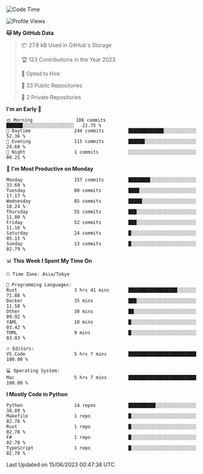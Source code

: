<!--START_SECTION:waka-->
![Code Time](http://img.shields.io/badge/Code%20Time-684%20hrs%2055%20mins-blue)

![Profile Views](http://img.shields.io/badge/Profile%20Views-0-blue)

**🐱 My GitHub Data** 

> 📦 27.8 kB Used in GitHub's Storage 
 > 
> 🏆 123 Contributions in the Year 2023
 > 
> 💼 Opted to Hire
 > 
> 📜 33 Public Repositories 
 > 
> 🔑 2 Private Repositories 
 > 
**I'm an Early 🐤** 

```text
🌞 Morning                106 commits         ██████░░░░░░░░░░░░░░░░░░░   22.75 % 
🌆 Daytime                244 commits         █████████████░░░░░░░░░░░░   52.36 % 
🌃 Evening                115 commits         ██████░░░░░░░░░░░░░░░░░░░   24.68 % 
🌙 Night                  1 commits           ░░░░░░░░░░░░░░░░░░░░░░░░░   00.21 % 
```
📅 **I'm Most Productive on Monday** 

```text
Monday                   157 commits         ████████░░░░░░░░░░░░░░░░░   33.69 % 
Tuesday                  80 commits          ████░░░░░░░░░░░░░░░░░░░░░   17.17 % 
Wednesday                85 commits          █████░░░░░░░░░░░░░░░░░░░░   18.24 % 
Thursday                 55 commits          ███░░░░░░░░░░░░░░░░░░░░░░   11.80 % 
Friday                   52 commits          ███░░░░░░░░░░░░░░░░░░░░░░   11.16 % 
Saturday                 24 commits          █░░░░░░░░░░░░░░░░░░░░░░░░   05.15 % 
Sunday                   13 commits          █░░░░░░░░░░░░░░░░░░░░░░░░   02.79 % 
```


📊 **This Week I Spent My Time On** 

```text
🕑︎ Time Zone: Asia/Tokyo

💬 Programming Languages: 
Rust                     3 hrs 41 mins       ██████████████████░░░░░░░   71.88 % 
Docker                   35 mins             ███░░░░░░░░░░░░░░░░░░░░░░   11.58 % 
Other                    30 mins             ██░░░░░░░░░░░░░░░░░░░░░░░   09.92 % 
YAML                     10 mins             █░░░░░░░░░░░░░░░░░░░░░░░░   03.42 % 
TOML                     9 mins              █░░░░░░░░░░░░░░░░░░░░░░░░   03.03 % 

🔥 Editors: 
VS Code                  5 hrs 7 mins        █████████████████████████   100.00 % 

💻 Operating System: 
Mac                      5 hrs 7 mins        █████████████████████████   100.00 % 
```

**I Mostly Code in Python** 

```text
Python                   14 repos            ██████████░░░░░░░░░░░░░░░   38.89 % 
Makefile                 1 repo              █░░░░░░░░░░░░░░░░░░░░░░░░   02.78 % 
Rust                     1 repo              █░░░░░░░░░░░░░░░░░░░░░░░░   02.78 % 
F#                       1 repo              █░░░░░░░░░░░░░░░░░░░░░░░░   02.78 % 
TypeScript               1 repo              █░░░░░░░░░░░░░░░░░░░░░░░░   02.78 % 
```




 Last Updated on 15/06/2023 00:47:38 UTC
<!--END_SECTION:waka-->
